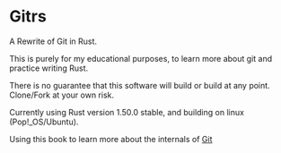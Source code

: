 # Gitrs

A Rewrite of Git in Rust.

This is purely for my educational purposes, to learn more about git and practice writing Rust.

There is no guarantee that this software will build or build at any point. Clone/Fork at your own risk.

Currently using Rust version 1.50.0 stable, and building on linux (Pop!_OS/Ubuntu).

Using this book to learn more about the internals of [Git](https://git-scm.com/book/en/v2)
